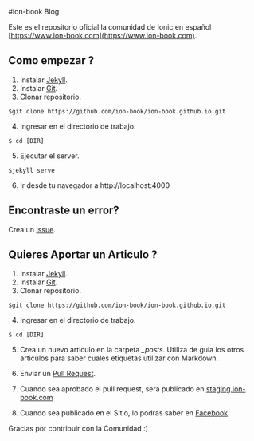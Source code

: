 #ion-book Blog

Este es el repositorio oficial la comunidad de Ionic en español [https://www.ion-book.com](https://www.ion-book.com).

## Como empezar ?

1. Instalar [Jekyll](https://jekyllrb.com/docs/installation/).
2. Instalar [Git](https://git-scm.com/).
3. Clonar repositorio.
````
$git clone https://github.com/ion-book/ion-book.github.io.git
````
4. Ingresar en el directorio de trabajo.
````
$ cd [DIR]
````
5. Ejecutar el server.
````
$jekyll serve
````
6. Ir desde tu navegador a http://localhost:4000

## Encontraste un error?

Crea un [Issue](https://github.com/ion-book/ion-book.github.io/issues).

## Quieres Aportar un Articulo ?
1. Instalar [Jekyll](https://jekyllrb.com/docs/installation/).
2. Instalar [Git](https://git-scm.com/).
3. Clonar repositorio.
````
$git clone https://github.com/ion-book/ion-book.github.io.git
````
4. Ingresar en el directorio de trabajo.
````
$ cd [DIR]
````
5. Crea un nuevo articulo en la carpeta *_posts*. Utiliza de guia los otros articulos para saber cuales etiquetas utilizar con Markdown.

6. Enviar un [Pull Request](https://github.com/ion-book/ion-book.github.io/pulls).

7. Cuando sea aprobado el pull request, sera publicado en [staging.ion-book.com](http://staging.ion-book.com)

8. Cuando sea publicado en el Sitio, lo podras saber en [Facebook](https://www.facebook.com/ionbook/)

Gracias por contribuir con la Comunidad :)



